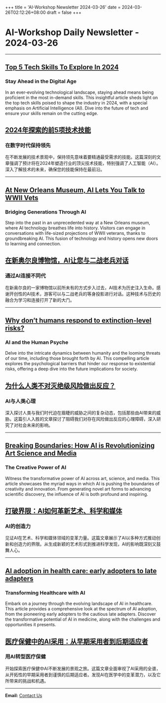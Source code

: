 +++
title = 'AI-Workshop Newsletter 2024-03-26'
date = 2024-03-26T02:12:26+08:00
draft = false
+++
# AI-Workshop Daily Newsletter - 2024-03-26

---

## [Top 5 Tech Skills To Explore In 2024](https://elearningindustry.com/top-tech-skills-to-explore-in-2024)

### Stay Ahead in the Digital Age

In an ever-evolving technological landscape, staying ahead means being proficient in the most in-demand skills. This insightful article sheds light on the top tech skills poised to shape the industry in 2024, with a special emphasis on Artificial Intelligence (AI). Dive into the future of tech and ensure your skills remain on the cutting edge.

## [2024年探索的前5项技术技能](https://elearningindustry.com/top-tech-skills-to-explore-in-2024)

### 在数字时代保持领先

在不断发展的技术景观中，保持领先意味着要精通最受需求的技能。这篇深刻的文章强调了预计将在2024年塑造行业的顶尖技术技能，特别强调了人工智能（AI）。深入了解技术的未来，确保您的技能保持在最前沿。

---

## [At New Orleans Museum, AI Lets You Talk to WWII Vets](https://www.newser.com/story/347988/at-new-orleans-museum-ai-lets-you-talk-to-wwii-vets.html)

### Bridging Generations Through AI

Step into the past in an unprecedented way at a New Orleans museum, where AI technology breathes life into history. Visitors can engage in conversations with life-sized projections of WWII veterans, thanks to groundbreaking AI. This fusion of technology and history opens new doors to learning and connection.

## [在新奥尔良博物馆，AI让您与二战老兵对话](https://www.newser.com/story/347988/at-new-orleans-museum-ai-lets-you-talk-to-wwii-vets.html)

### 通过AI连接不同代

在新奥尔良的一家博物馆以前所未有的方式步入过去，AI技术为历史注入生命。感谢开创性的AI技术，游客可以与二战老兵的等身投影进行对话。这种技术与历史的融合为学习和连接打开了新的大门。

---

## [Why don’t humans respond to extinction-level risks?](https://www.resilience.org/stories/2024-03-24/why-dont-humans-respond-to-extinction-level-risks/)

### AI and the Human Psyche

Delve into the intricate dynamics between humanity and the looming threats of our time, including those brought forth by AI. This compelling article explores the psychological barriers that hinder our response to existential risks, offering a deep dive into the future implications for society.

## [为什么人类不对灭绝级风险做出反应？](https://www.resilience.org/stories/2024-03-24/why-dont-humans-respond-to-extinction-level-risks/)

### AI与人类心理

深入探讨人类与我们时代迫在眉睫的威胁之间的复杂动态，包括那些由AI带来的威胁。这篇引人入胜的文章探讨了阻碍我们对存在风险做出反应的心理障碍，深入研究了对社会未来的影响。

---

## [Breaking Boundaries: How AI is Revolutionizing Art Science and Media](https://www.redferret.net/breaking-boundaries-how-ais-revolutionizing-art/)

### The Creative Power of AI

Witness the transformative power of AI across art, science, and media. This article showcases the myriad ways in which AI is pushing the boundaries of creativity and innovation. From generating novel art forms to advancing scientific discovery, the influence of AI is both profound and inspiring.

## [打破界限：AI如何革新艺术、科学和媒体](https://www.redferret.net/breaking-boundaries-how-ais-revolutionizing-art/)

### AI的创造力

见证AI在艺术、科学和媒体领域的变革力量。这篇文章展示了AI以多种方式推动创新和创造力的界限。从生成新颖的艺术形式到推进科学发现，AI的影响既深刻又鼓舞人心。

---

## [AI adoption in health care: early adopters to late adapters](https://www.kevinmd.com/2024/03/ai-adoption-in-health-care-early-adopters-to-late-adapters.html)

### Transforming Healthcare with AI

Embark on a journey through the evolving landscape of AI in healthcare. This article provides a comprehensive look at the spectrum of AI adoption, from the pioneering early adopters to the cautious late adapters. Discover the transformative potential of AI in medicine, along with the challenges and opportunities it presents.

## [医疗保健中的AI采用：从早期采用者到后期适应者](https://www.kevinmd.com/2024/03/ai-adoption-in-health-care-early-adopters-to-late-adapters.html)

### 用AI转型医疗保健

开始探索医疗保健中AI不断发展的景观之旅。这篇文章全面审视了AI采用的全谱，从开拓性的早期采用者到谨慎的后期适应者。发现AI在医学中的变革潜力，以及它所带来的挑战和机遇。

---

**Email:** [Contact Us](mailto:ai-workshop-newsletter@devctr.xyz)